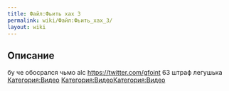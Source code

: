 ```yaml
---
title: Файл:Фьить хах 3
permalink: wiki/Файл:Фьить_хах_3/
layout: wiki
---
```


## Описание

бу че обосрался чьмо alc <https://twitter.com/gfoint> 63 штраф легушька
[Категория:Видео](Категория:Видео "wikilink")
[Категория:Видео](Категория:Видео "wikilink")[Категория:Видео](Категория:Видео "wikilink")

